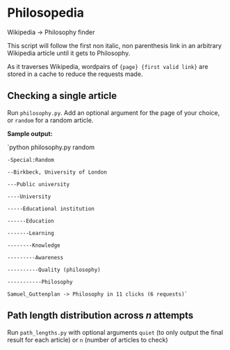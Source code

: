 # Philosopedia
Wikipedia -> Philosophy finder

  This script will follow the first non italic, non parenthesis link in an arbitrary Wikipedia article until it gets to Philosophy.
  
  As it traverses Wikipedia, wordpairs of `{page} {first valid link}` are stored in a cache to reduce the requests made.

## Checking a single article
  Run `philosophy.py`. Add an optional argument for the page of your choice, or `random` for a random article.
  
  **Sample output:**
  
  `python philosophy.py random
  
    -Special:Random
    
    --Birkbeck, University of London
    
    ---Public university

    ----University

    -----Educational institution
    
    ------Education
    
    -------Learning
    
    --------Knowledge
    
    ---------Awareness
    
    ----------Quality (philosophy)
    
    -----------Philosophy
    
    Samuel_Guttenplan -> Philosophy in 11 clicks (6 requests)`
    
    
## Path length distribution across *n* attempts
  Run `path_lengths.py` with optional arguments `quiet` (to only output the final result for each article) or `n` (number of articles to check)

